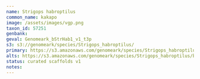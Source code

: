 ```yaml
---
name: Strigops habroptilus
common_name: kakapo
image: /assets/images/vgp.png
taxon_id: 57251
genbank:
geval: Genomeark_bStrHab1_v1_t3p
s3: s3://genomeark/species/Strigops_habroptilus/
primary: https://s3.amazonaws.com/genomeark/species/Strigops_habroptilus/bStrHab1/assembly_v1/bStrHab1_v1.p.fasta.gz
alts: https://s3.amazonaws.com/genomeark/species/Strigops_habroptilus/bStrHab1/assembly_v1/bStrHab1_v1.h.fasta.gz
status: curated scaffolds v1
notes:
---
```

